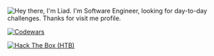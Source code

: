 ![Hey there, I'm Liad. I'm Software Engineer, looking for day-to-day challenges. Thanks for visit me profile.](https://github.com/LiadKh/LiadKh/raw/master/bio.gif)

[![Codewars](https://www.codewars.com/users/PurpleR2D/badges/large)](https://www.codewars.com/users/PurpleR2D/)

[![Hack The Box (HTB)](https://www.hackthebox.eu/badge/image/424637)](https://app.hackthebox.eu/profile/424637)
